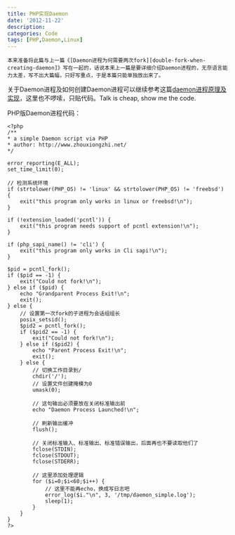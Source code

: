 ```yaml
---
title: PHP实现Daemon
date: '2012-11-22'
description:
categories: Code
tags: [PHP,Daemon,Linux]
---
```

	本来准备将此篇与上一篇《[Daemon进程为何需要两次fork][double-fork-when-creating-daemon]》写在一起的，话说本来上一篇是要详细介绍Daemon进程的，无奈语言能力太差，写不出大篇幅，只好写重点，于是本篇只能单独放出来了。

关于Daemon进程及如何创建Daemon进程可以继续参考这篇[daemon进程原理及实现][yungang]，这里也不啰嗦，只贴代码。Talk is cheap, show me the code.

PHP版Daemon进程代码：  

	<?php
	/**
	* a simple Daemon script via PHP
	* author: http://www.zhouxiongzhi.net/
	*/
	
	error_reporting(E_ALL);
	set_time_limit(0);
	
	// 检测系统环境
	if (strtolower(PHP_OS) != 'linux' && strtolower(PHP_OS) != 'freebsd') {
		exit("this program only works in linux or freebsd!\n");
	}
	
	if (!extension_loaded('pcntl')) {
		exit("this program needs support of pcntl extension!\n");
	}
	
	if (php_sapi_name() != 'cli') {
		exit("this program only works in Cli sapi!\n");
	}
	
	$pid = pcntl_fork();
	if ($pid == -1) {
		exit("Could not fork!\n");
	} else if ($pid) {
		echo "Grandparent Process Exit!\n";
		exit();
	} else {
		// 设置第一次fork的子进程为会话组组长
		posix_setsid();
		$pid2 = pcntl_fork();
		if ($pid2 == -1) {
			exit("Could not fork!\n");
		} else if ($pid2) {
			echo "Parent Process Exit!\n";
			exit();
		} else {
			// 切换工作目录到/
			chdir('/');
			// 设置文件创建掩模为0
			umask(0);
			
			// 这句输出必须要放在关闭标准输出前
			echo "Daemon Process Launched!\n";
			
			// 刷新输出缓冲
			flush();
			
			// 关闭标准输入、标准输出、标准错误输出，后面再也不要读取他们了
			fclose(STDIN);
			fclose(STDOUT);
			fclose(STDERR);
			
			// 这里添加处理逻辑
			for ($i=0;$i<60;$i++) {
				// 这里不能再echo，换成写日志吧
				error_log($i."\n", 3, '/tmp/daemon_simple.log');
				sleep(1);
			}
		}
	}
	?>


[double-fork-when-creating-daemon]: http://www.zhouxiongzhi.net/post/36286317417/double-fork-when-creating-daemon
[yungang]: http://blog.163.com/yungang_z/blog/static/175153133201232462140622/
